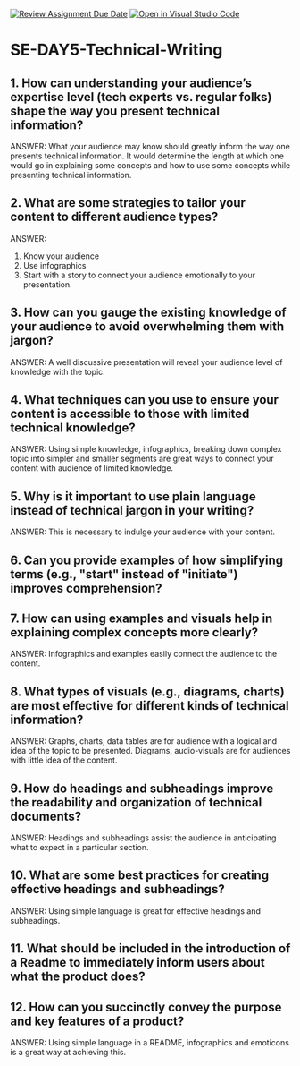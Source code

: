 [![Review Assignment Due Date](https://classroom.github.com/assets/deadline-readme-button-22041afd0340ce965d47ae6ef1cefeee28c7c493a6346c4f15d667ab976d596c.svg)](https://classroom.github.com/a/zsAR-pyY)
[![Open in Visual Studio Code](https://classroom.github.com/assets/open-in-vscode-2e0aaae1b6195c2367325f4f02e2d04e9abb55f0b24a779b69b11b9e10269abc.svg)](https://classroom.github.com/online_ide?assignment_repo_id=15753462&assignment_repo_type=AssignmentRepo)
# SE-DAY5-Technical-Writing

## 1. How can understanding your audience’s expertise level (tech experts vs. regular folks) shape the way you present technical information?

ANSWER: What your audience may know should greatly inform the way one presents technical information. It would determine the length at which one would go in explaining some concepts and how to use some concepts while presenting technical information.

## 2. What are some strategies to tailor your content to different audience types?

ANSWER:
1. Know your audience
2. Use infographics
3. Start with a story to connect your audience emotionally to your presentation.

## 3. How can you gauge the existing knowledge of your audience to avoid overwhelming them with jargon?

ANSWER: A well discussive presentation will reveal your audience level of knowledge with the topic.

## 4. What techniques can you use to ensure your content is accessible to those with limited technical knowledge?

ANSWER: Using simple knowledge, infographics, breaking down complex topic into simpler and smaller segments are great ways to connect your content with audience of limited knowledge.

## 5. Why is it important to use plain language instead of technical jargon in your writing?

ANSWER: This is necessary to indulge your audience with your content.

## 6. Can you provide examples of how simplifying terms (e.g., "start" instead of "initiate") improves comprehension?

## 7. How can using examples and visuals help in explaining complex concepts more clearly?

ANSWER: Infographics and examples easily connect the audience to the content.

## 8. What types of visuals (e.g., diagrams, charts) are most effective for different kinds of technical information?

ANSWER: Graphs, charts, data tables are for audience with a logical and idea of the topic to be presented. Diagrams, audio-visuals are for audiences with little idea of the content.

## 9. How do headings and subheadings improve the readability and organization of technical documents?

ANSWER: Headings and subheadings assist the audience in anticipating what to expect in a particular section.

## 10. What are some best practices for creating effective headings and subheadings?

ANSWER: Using simple language is great for effective headings and subheadings.

## 11. What should be included in the introduction of a Readme to immediately inform users about what the product does?

## 12. How can you succinctly convey the purpose and key features of a product?

ANSWER: Using simple language in a README, infographics and emoticons is a great way at achieving this.